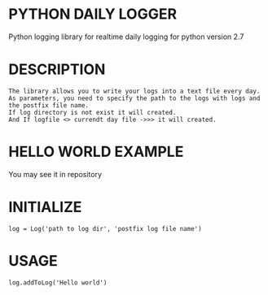 # PYTHON DAILY LOGGER
Python logging library for realtime daily logging for python version 2.7

# DESCRIPTION
    The library allows you to write your logs into a text file every day. 
    As parameters, you need to specify the path to the logs with logs and the postfix file name.
    If log directory is not exist it will created. 
    And If logfile <> currendt day file ->>> it will created.

# HELLO WORLD EXAMPLE
  You may see it in repository

# INITIALIZE
    log = Log('path to log dir', 'postfix log file name')
  
# USAGE
    log.addToLog('Hello world')


